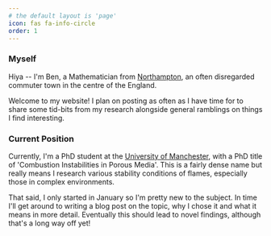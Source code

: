 ```yaml
---
# the default layout is 'page'
icon: fas fa-info-circle
order: 1
---
```


### Myself
Hiya -- I'm Ben, a Mathematician from [Northampton](https://maps.app.goo.gl/ZQo4n8aG5CiH53bo9), an often disregarded commuter town in the centre of the England.

<!-- [Link to CV]() -->


Welcome to my website! I plan on posting as often as I have time for to share some tid-bits from my research alongside general ramblings on things I find interesting.

<!-- [Link to posts]() -->


### Current Position
Currently, I'm a PhD student at the [University of Manchester](https://research.manchester.ac.uk/en/persons/benjamin-levi-cookman), with a PhD title of 'Combustion Instabilities in Porous Media'. This is a fairly dense name but really means I research various stability conditions of flames, especially those in complex environments.

That said, I only started in January so I'm pretty new to the subject. In time I'll get around to writing a blog post on the topic, why I chose it and what it means in more detail. Eventually this should lead to novel findings, although that's a long way off yet!


